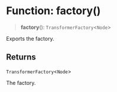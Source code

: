 # Function: factory()

> **factory**(): `TransformerFactory`\<`Node`\>

Exports the factory.

## Returns

`TransformerFactory`\<`Node`\>

The factory.
